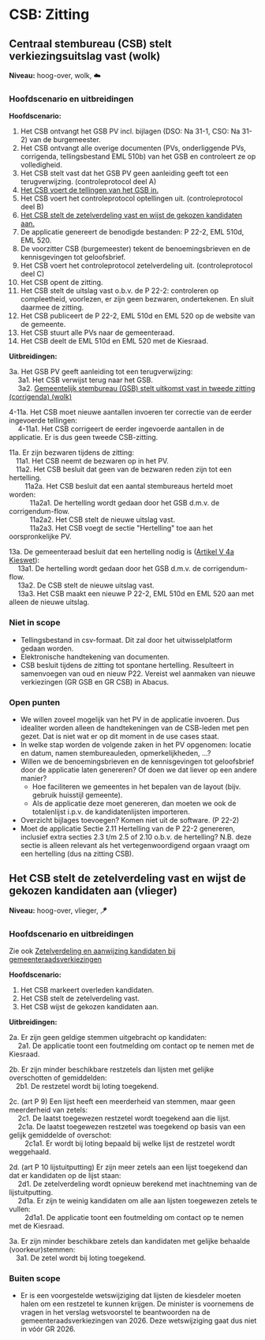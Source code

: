 # CSB: Zitting

## Centraal stembureau (CSB) stelt verkiezingsuitslag vast (wolk)

__Niveau:__ hoog-over, wolk, ☁️

### Hoofdscenario en uitbreidingen

__Hoofdscenario:__  

1. Het CSB ontvangt het GSB PV incl. bijlagen (DSO: Na 31-1, CSO: Na 31-2) van de burgemeester.
2. Het CSB ontvangt alle overige documenten (PVs, onderliggende PVs, corrigenda, tellingsbestand EML 510b) van het GSB en controleert ze op volledigheid.
3. Het CSB stelt vast dat het GSB PV geen aanleiding geeft tot een terugverwijzing. (controleprotocol deel A)
4. [Het CSB voert de tellingen van het GSB in.](./csb-invoer-zitting.md#het-csb-voert-de-tellingen-van-het-gsb-in-vlieger)
5. Het CSB voert het controleprotocol optellingen uit. (controleprotocol deel B)
6. [Het CSB stelt de zetelverdeling vast en wijst de gekozen kandidaten aan.](#het-csb-stelt-de-zetelverdeling-vast-en-wijst-de-gekozen-kandidaten-aan-vlieger)
7. De applicatie genereert de benodigde bestanden: P 22-2, EML 510d, EML 520.
8. De voorzitter CSB (burgemeester) tekent de benoemingsbrieven en de kennisgevingen tot geloofsbrief.
9. Het CSB voert het controleprotocol zetelverdeling uit. (controleprotocol deel C)
10. Het CSB opent de zitting.
11. Het CSB stelt de uitslag vast o.b.v. de P 22-2: controleren op compleetheid, voorlezen, er zijn geen bezwaren, ondertekenen. En sluit daarmee de zitting.
12. Het CSB publiceert de P 22-2, EML 510d en EML 520 op de website van de gemeente.
13. Het CSB stuurt alle PVs naar de gemeenteraad.
14. Het CSB deelt de EML 510d en EML 520 met de Kiesraad.

__Uitbreidingen:__

3a. Het GSB PV geeft aanleiding tot een terugverwijzing:  
&emsp; 3a1. Het CSB verwijst terug naar het GSB.  
&emsp; 3a2. [Gemeentelijk stembureau (GSB) stelt uitkomst vast in tweede zitting (corrigenda) (wolk)](./gsb-tweede-zitting.md#gemeentelijk-stembureau-gsb-stelt-uitkomst-vast-in-tweede-zitting-corrigenda-wolk)  

4-11a. Het CSB moet nieuwe aantallen invoeren ter correctie van de eerder ingevoerde tellingen:  
&emsp; 4-11a1. Het CSB corrigeert de eerder ingevoerde aantallen in de applicatie. Er is dus geen tweede CSB-zitting.

11a. Er zijn bezwaren tijdens de zitting:  
&emsp;11a1. Het CSB neemt de bezwaren op in het PV.  
&emsp;11a2. Het CSB besluit dat geen van de bezwaren reden zijn tot een hertelling.  
&emsp;&emsp; 11a2a. Het CSB besluit dat een aantal stembureaus herteld moet worden:  
&emsp;&emsp;&emsp;11a2a1. De hertelling wordt gedaan door het GSB d.m.v. de corrigendum-flow.  
&emsp;&emsp;&emsp;11a2a2. Het CSB stelt de nieuwe uitslag vast.  
&emsp;&emsp;&emsp;11a2a3. Het CSB voegt de sectie "Hertelling" toe aan het oorspronkelijke PV.

13a. De gemeenteraad besluit dat een hertelling nodig is ([Artikel V 4a Kieswet](https://wetten.overheid.nl/jci1.3:c:BWBR0004627&afdeling=IV&hoofdstuk=V&paragraaf=1&artikel=V_4a&z=2025-02-12&g=2025-02-12)):  
&emsp; 13a1. De hertelling wordt gedaan door het GSB d.m.v. de corrigendum-flow.  
&emsp; 13a2. De CSB stelt de nieuwe uitslag vast.  
&emsp; 13a3. Het CSB maakt een nieuwe P 22-2, EML 510d en EML 520 aan met alleen de nieuwe uitslag.

### Niet in scope

- Tellingsbestand in csv-formaat. Dit zal door het uitwisselplatform gedaan worden.
- Elektronische handtekening van documenten.
- CSB besluit tijdens de zitting tot spontane hertelling. Resulteert in samenvoegen van oud en nieuw P22. Vereist wel aanmaken van nieuwe verkiezingen (GR GSB en GR CSB) in Abacus.

### Open punten

- We willen zoveel mogelijk van het PV in de applicatie invoeren. Dus idealiter worden alleen de handtekeningen van de CSB-leden met pen gezet. Dat is niet wat er op dit moment in de use cases staat.
- In welke stap worden de volgende zaken in het PV opgenomen: locatie en datum, namen stembureauleden, opmerkelijkheden, ...?
- Willen we de benoemingsbrieven en de kennisgevingen tot geloofsbrief door de applicatie laten genereren? Of doen we dat liever op een andere manier?
    - Hoe faciliteren we gemeentes in het bepalen van de layout (bijv. gebruik huisstijl gemeente).
    - Als de applicatie deze moet genereren, dan moeten we ook de totalenlijst i.p.v. de kandidatenlijsten importeren.
- Overzicht bijlages toevoegen? Komen niet uit de software. (P 22-2)
- Moet de applicatie Sectie 2.11 Hertelling van de P 22-2 genereren, inclusief extra secties 2.3 t/m 2.5 of 2.10 o.b.v. de hertelling? N.B. deze sectie is alleen relevant als het vertegenwoordigend orgaan vraagt om een hertelling (dus na zitting CSB).


## Het CSB stelt de zetelverdeling vast en wijst de gekozen kandidaten aan (vlieger)

__Niveau:__ hoog-over, vlieger, 🪁

### Hoofdscenario en uitbreidingen

Zie ook [Zetelverdeling en aanwijzing kandidaten bij gemeenteraadsverkiezingen](../verkiezingsproces/zetelverdeling-GR.md)

__Hoofdscenario:__

1. Het CSB markeert overleden kandidaten.
2. Het CSB stelt de zetelverdeling vast.
3. Het CSB wijst de gekozen kandidaten aan.

__Uitbreidingen:__

2a. Er zijn geen geldige stemmen uitgebracht op kandidaten:  
&emsp; 2a1. De applicatie toont een foutmelding om contact op te nemen met de Kiesraad.

2b. Er zijn minder beschikbare restzetels dan lijsten met gelijke overschotten of gemiddelden:  
&emsp;2b1. De restzetel wordt bij loting toegekend.

2c. (art P 9) Een lijst heeft een meerderheid van stemmen, maar geen meerderheid van zetels:  
&emsp; 2c1. De laatst toegewezen restzetel wordt toegekend aan die lijst.  
&emsp; 2c1a. De laatst toegewezen restzetel was toegekend op basis van een gelijk gemiddelde of overschot:  
&emsp;&emsp; 2c1a1. Er wordt bij loting bepaald bij welke lijst de restzetel wordt weggehaald.

2d. (art P 10 lijstuitputting) Er zijn meer zetels aan een lijst toegekend dan dat er kandidaten op de lijst staan:  
&emsp; 2d1. De zetelverdeling wordt opnieuw berekend met inachtneming van de lijstuitputting.  
&emsp; 2d1a. Er zijn te weinig kandidaten om alle aan lijsten toegewezen zetels te vullen:  
&emsp;&emsp; 2d1a1. De applicatie toont een foutmelding om contact op te nemen met de Kiesraad.

3a. Er zijn minder beschikbare zetels dan kandidaten met gelijke behaalde (voorkeur)stemmen:  
&emsp;3a1. De zetel wordt bij loting toegekend.

### Buiten scope
- Er is een voorgestelde wetswijziging dat lijsten de kiesdeler moeten halen om een restzetel te kunnen krijgen. De minister is voornemens de vragen in het verslag wetsvoorstel te beantwoorden na de gemeenteraadsverkiezingen van 2026. Deze wetswijziging gaat dus niet in vóór GR 2026.
